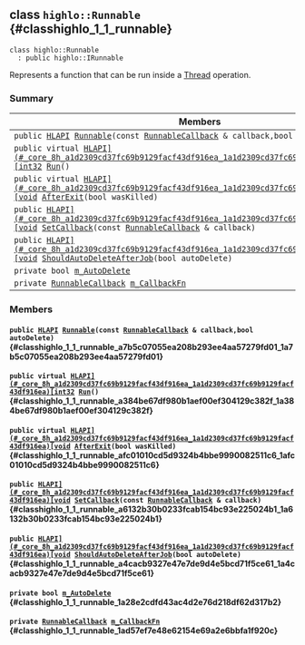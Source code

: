 ## class `highlo::Runnable` {#classhighlo_1_1_runnable}

```
class highlo::Runnable
  : public highlo::IRunnable
```

Represents a function that can be run inside a [Thread](docs-api/api-highlo--Thread.md#classhighlo_1_1_thread) operation.

### Summary

 Members                        | Descriptions                                
--------------------------------|---------------------------------------------
`public `[`HLAPI`](#_core_8h_a1d2309cd37fc69b9129facf43df916ea_1a1d2309cd37fc69b9129facf43df916ea)` `[`Runnable`](#classhighlo_1_1_runnable_a7b5c07055ea208b293ee4aa57279fd01_1a7b5c07055ea208b293ee4aa57279fd01)`(const `[`RunnableCallback`](docs-api/api-highlo.md#namespacehighlo_a20f703a7ab1ada19fc41b81cfb3bb440_1a20f703a7ab1ada19fc41b81cfb3bb440)` & callback,bool autoDelete)` | 
`public virtual `[`HLAPI](#_core_8h_a1d2309cd37fc69b9129facf43df916ea_1a1d2309cd37fc69b9129facf43df916ea)[int32`](#_base_types_8h_a43d43196463bde49cb067f5c20ab8481_1a43d43196463bde49cb067f5c20ab8481)` `[`Run`](#classhighlo_1_1_runnable_a384be67df980b1aef00ef304129c382f_1a384be67df980b1aef00ef304129c382f)`()` | 
`public virtual `[`HLAPI](#_core_8h_a1d2309cd37fc69b9129facf43df916ea_1a1d2309cd37fc69b9129facf43df916ea)[void`](#imgui__impl__opengl3__loader_8h_ac668e7cffd9e2e9cfee428b9b2f34fa7_1ac668e7cffd9e2e9cfee428b9b2f34fa7)` `[`AfterExit`](#classhighlo_1_1_runnable_afc01010cd5d9324b4bbe9990082511c6_1afc01010cd5d9324b4bbe9990082511c6)`(bool wasKilled)` | 
`public `[`HLAPI](#_core_8h_a1d2309cd37fc69b9129facf43df916ea_1a1d2309cd37fc69b9129facf43df916ea)[void`](#imgui__impl__opengl3__loader_8h_ac668e7cffd9e2e9cfee428b9b2f34fa7_1ac668e7cffd9e2e9cfee428b9b2f34fa7)` `[`SetCallback`](#classhighlo_1_1_runnable_a6132b30b0233fcab154bc93e225024b1_1a6132b30b0233fcab154bc93e225024b1)`(const `[`RunnableCallback`](docs-api/api-highlo.md#namespacehighlo_a20f703a7ab1ada19fc41b81cfb3bb440_1a20f703a7ab1ada19fc41b81cfb3bb440)` & callback)` | 
`public `[`HLAPI](#_core_8h_a1d2309cd37fc69b9129facf43df916ea_1a1d2309cd37fc69b9129facf43df916ea)[void`](#imgui__impl__opengl3__loader_8h_ac668e7cffd9e2e9cfee428b9b2f34fa7_1ac668e7cffd9e2e9cfee428b9b2f34fa7)` `[`ShouldAutoDeleteAfterJob`](#classhighlo_1_1_runnable_a4cacb9327e47e7de9d4e5bcd71f5ce61_1a4cacb9327e47e7de9d4e5bcd71f5ce61)`(bool autoDelete)` | 
`private bool `[`m_AutoDelete`](#classhighlo_1_1_runnable_1a28e2cdfd43ac4d2e76d218df62d317b2) | 
`private `[`RunnableCallback`](docs-api/api-highlo.md#namespacehighlo_a20f703a7ab1ada19fc41b81cfb3bb440_1a20f703a7ab1ada19fc41b81cfb3bb440)` `[`m_CallbackFn`](#classhighlo_1_1_runnable_1ad57ef7e48e62154e69a2e6bbfa1f920c) | 

### Members

#### `public `[`HLAPI`](#_core_8h_a1d2309cd37fc69b9129facf43df916ea_1a1d2309cd37fc69b9129facf43df916ea)` `[`Runnable`](#classhighlo_1_1_runnable_a7b5c07055ea208b293ee4aa57279fd01_1a7b5c07055ea208b293ee4aa57279fd01)`(const `[`RunnableCallback`](docs-api/api-highlo.md#namespacehighlo_a20f703a7ab1ada19fc41b81cfb3bb440_1a20f703a7ab1ada19fc41b81cfb3bb440)` & callback,bool autoDelete)` {#classhighlo_1_1_runnable_a7b5c07055ea208b293ee4aa57279fd01_1a7b5c07055ea208b293ee4aa57279fd01}

#### `public virtual `[`HLAPI](#_core_8h_a1d2309cd37fc69b9129facf43df916ea_1a1d2309cd37fc69b9129facf43df916ea)[int32`](#_base_types_8h_a43d43196463bde49cb067f5c20ab8481_1a43d43196463bde49cb067f5c20ab8481)` `[`Run`](#classhighlo_1_1_runnable_a384be67df980b1aef00ef304129c382f_1a384be67df980b1aef00ef304129c382f)`()` {#classhighlo_1_1_runnable_a384be67df980b1aef00ef304129c382f_1a384be67df980b1aef00ef304129c382f}

#### `public virtual `[`HLAPI](#_core_8h_a1d2309cd37fc69b9129facf43df916ea_1a1d2309cd37fc69b9129facf43df916ea)[void`](#imgui__impl__opengl3__loader_8h_ac668e7cffd9e2e9cfee428b9b2f34fa7_1ac668e7cffd9e2e9cfee428b9b2f34fa7)` `[`AfterExit`](#classhighlo_1_1_runnable_afc01010cd5d9324b4bbe9990082511c6_1afc01010cd5d9324b4bbe9990082511c6)`(bool wasKilled)` {#classhighlo_1_1_runnable_afc01010cd5d9324b4bbe9990082511c6_1afc01010cd5d9324b4bbe9990082511c6}

#### `public `[`HLAPI](#_core_8h_a1d2309cd37fc69b9129facf43df916ea_1a1d2309cd37fc69b9129facf43df916ea)[void`](#imgui__impl__opengl3__loader_8h_ac668e7cffd9e2e9cfee428b9b2f34fa7_1ac668e7cffd9e2e9cfee428b9b2f34fa7)` `[`SetCallback`](#classhighlo_1_1_runnable_a6132b30b0233fcab154bc93e225024b1_1a6132b30b0233fcab154bc93e225024b1)`(const `[`RunnableCallback`](docs-api/api-highlo.md#namespacehighlo_a20f703a7ab1ada19fc41b81cfb3bb440_1a20f703a7ab1ada19fc41b81cfb3bb440)` & callback)` {#classhighlo_1_1_runnable_a6132b30b0233fcab154bc93e225024b1_1a6132b30b0233fcab154bc93e225024b1}

#### `public `[`HLAPI](#_core_8h_a1d2309cd37fc69b9129facf43df916ea_1a1d2309cd37fc69b9129facf43df916ea)[void`](#imgui__impl__opengl3__loader_8h_ac668e7cffd9e2e9cfee428b9b2f34fa7_1ac668e7cffd9e2e9cfee428b9b2f34fa7)` `[`ShouldAutoDeleteAfterJob`](#classhighlo_1_1_runnable_a4cacb9327e47e7de9d4e5bcd71f5ce61_1a4cacb9327e47e7de9d4e5bcd71f5ce61)`(bool autoDelete)` {#classhighlo_1_1_runnable_a4cacb9327e47e7de9d4e5bcd71f5ce61_1a4cacb9327e47e7de9d4e5bcd71f5ce61}

#### `private bool `[`m_AutoDelete`](#classhighlo_1_1_runnable_1a28e2cdfd43ac4d2e76d218df62d317b2) {#classhighlo_1_1_runnable_1a28e2cdfd43ac4d2e76d218df62d317b2}

#### `private `[`RunnableCallback`](docs-api/api-highlo.md#namespacehighlo_a20f703a7ab1ada19fc41b81cfb3bb440_1a20f703a7ab1ada19fc41b81cfb3bb440)` `[`m_CallbackFn`](#classhighlo_1_1_runnable_1ad57ef7e48e62154e69a2e6bbfa1f920c) {#classhighlo_1_1_runnable_1ad57ef7e48e62154e69a2e6bbfa1f920c}

